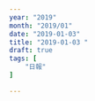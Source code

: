 ```yaml
---
year: "2019"
month: "2019/01"
date: "2019-01-03"
title: "2019-01-03 "
draft: true
tags: [
    "日報"
]

---
```


